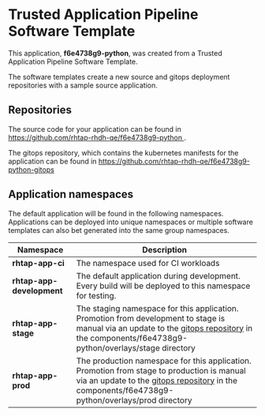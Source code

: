 # Trusted Application Pipeline Software Template

This application, **f6e4738g9-python**, was created from a Trusted Application Pipeline Software Template.

The software templates create a new source and gitops deployment repositories with a sample source application. 

## Repositories

The source code for your application can be found in [https://github.com/rhtap-rhdh-qe/f6e4738g9-python ](https://github.com/rhtap-rhdh-qe/f6e4738g9-python ).
 
The gitops repository, which contains the kubernetes manifests for the application can be found in 
[https://github.com/rhtap-rhdh-qe/f6e4738g9-python-gitops ](https://github.com/rhtap-rhdh-qe/f6e4738g9-python-gitops ) 

## Application namespaces 

The default application will be found in the following namespaces. Applications can be deployed into unique namespaces or multiple software templates can also bet generated into the same group namespaces.  

|  Namespace   |  Description   |  
| -------- | -------- |
| **rhtap-app-ci** | The namespace used for CI workloads |
| **rhtap-app-development** | The default application during development. Every build will be deployed to this namespace for testing. |
| **rhtap-app-stage** | The staging namespace for this application. Promotion from development to stage is manual via an update to the [gitops repository](https://github.com/rhtap-rhdh-qe/f6e4738g9-python-gitops ) in the components/f6e4738g9-python/overlays/stage directory |
| **rhtap-app-prod** | The production namespace for this application. Promotion from stage to production is manual via an update to the [gitops repository](https://github.com/rhtap-rhdh-qe/f6e4738g9-python-gitops ) in the components/f6e4738g9-python/overlays/prod directory |